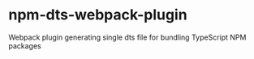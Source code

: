 # npm-dts-webpack-plugin
Webpack plugin generating single dts file for bundling TypeScript NPM packages

